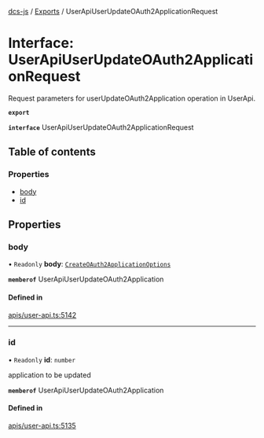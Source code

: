[dcs-js](../README.md) / [Exports](../modules.md) / UserApiUserUpdateOAuth2ApplicationRequest

# Interface: UserApiUserUpdateOAuth2ApplicationRequest

Request parameters for userUpdateOAuth2Application operation in UserApi.

**`export`**

**`interface`** UserApiUserUpdateOAuth2ApplicationRequest

## Table of contents

### Properties

- [body](UserApiUserUpdateOAuth2ApplicationRequest.md#body)
- [id](UserApiUserUpdateOAuth2ApplicationRequest.md#id)

## Properties

### <a id="body" name="body"></a> body

• `Readonly` **body**: [`CreateOAuth2ApplicationOptions`](CreateOAuth2ApplicationOptions.md)

**`memberof`** UserApiUserUpdateOAuth2Application

#### Defined in

[apis/user-api.ts:5142](https://github.com/unfoldingWord/dcs-js/blob/b29eb7a/apis/user-api.ts#L5142)

___

### <a id="id" name="id"></a> id

• `Readonly` **id**: `number`

application to be updated

**`memberof`** UserApiUserUpdateOAuth2Application

#### Defined in

[apis/user-api.ts:5135](https://github.com/unfoldingWord/dcs-js/blob/b29eb7a/apis/user-api.ts#L5135)
